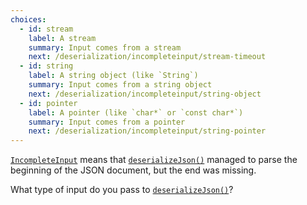 ```yaml
---
choices:
  - id: stream
    label: A stream
    summary: Input comes from a stream
    next: /deserialization/incompleteinput/stream-timeout
  - id: string
    label: A string object (like `String`)
    summary: Input comes from a string object
    next: /deserialization/incompleteinput/string-object
  - id: pointer
    label: A pointer (like `char*` or `const char*`)
    summary: Input comes from a pointer
    next: /deserialization/incompleteinput/string-pointer
---
```


[`IncompleteInput`](/v6/api/misc/deserializationerror/#incompleteinput) means that [`deserializeJson()`](/v6/api/json/deserializejson/) managed to parse the beginning of the JSON document, but the end was missing.

What type of input do you pass to [`deserializeJson()`](/v6/api/json/deserializejson/)?